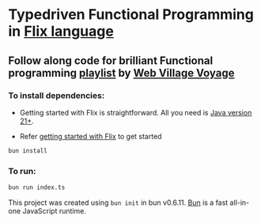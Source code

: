 # Typedriven Functional Programming in [Flix language](https://flix.dev)

## Follow along code for brilliant Functional programming [playlist](https://www.youtube.com/playlist?list=PLuPevXgCPUIMbCxBEnc1dNwboH6e2ImQo) by [Web Village Voyage](https://www.youtube.com/@webvv)


### To install dependencies:
- Getting started with Flix is straightforward. All you need is [Java version 21+](https://adoptium.net/temurin/releases/).

- Refer [getting started with Flix](https://doc.flix.dev/getting-started.html) to get started
```bash
bun install
```

### To run:

```bash
bun run index.ts
```

This project was created using `bun init` in bun v0.6.11. [Bun](https://bun.sh) is a fast all-in-one JavaScript runtime.

